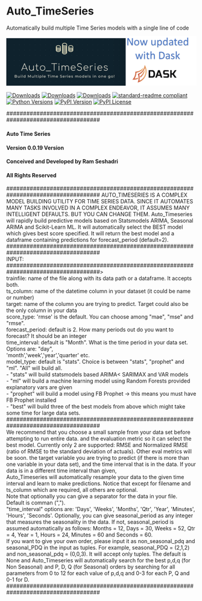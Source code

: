 # Auto_TimeSeries
Automatically build multiple Time Series models with a single line of code

![banner](logo.png)

[![Downloads](https://pepy.tech/badge/auto-ts/week)](https://pepy.tech/project/auto-ts/week)
[![Downloads](https://pepy.tech/badge/auto-ts/month)](https://pepy.tech/project/auto-ts/month)
[![Downloads](https://pepy.tech/badge/auto-ts)](https://pepy.tech/project/auto-ts)
[![standard-readme compliant](https://img.shields.io/badge/standard--readme-OK-green.svg?style=flat-square)](https://github.com/RichardLitt/standard-readme)
[![Python Versions](https://img.shields.io/pypi/pyversions/autoviml.svg?logo=python&logoColor=white)](https://pypi.org/project/auto-ts/)
[![PyPI Version](https://img.shields.io/pypi/v/autoviml.svg?logo=pypi&logoColor=white)](https://pypi.org/project/auto-ts/)
[![PyPI License](https://img.shields.io/pypi/l/autoviml.svg)](https://github.com/AutoViML/Auto_ViML/blob/master/LICENSE)

####################################################################################
####                          Auto Time Series                                  ####
####                           Version 0.0.19 Version                           ####
####                    Conceived and Developed by Ram Seshadri                 ####
####                        All Rights Reserved                                 ####
####################################################################################
AUTO_TIMESERIES IS A COMPLEX MODEL BUILDING UTILITY FOR TIME SERIES DATA. SINCE IT AUTOMATES MANY
TASKS INVOLVED IN A COMPLEX ENDEAVOR, IT ASSUMES MANY INTELLIGENT DEFAULTS. BUT YOU CAN CHANGE THEM.
Auto_Timeseries will rapidly build predictive models based on Statsmodels ARIMA, Seasonal ARIMA
and Scikit-Learn ML. It will automatically select the BEST model which gives best score specified.
It will return the best model and a dataframe containing predictions for forecast_period (default=2).<br>
####################################################################################
<br>
INPUT:<br>
####################################################################################><br>
trainfile: name of the file along with its data path or a dataframe. It accepts both.<br>
ts_column: name of the datetime column in your dataset (it could be name or number)<br>
target: name of the column you are trying to predict. Target could also be the only column in your data <br>
score_type: 'rmse' is the default. You can choose among "mae", "mse" and "rmse". <br>
forecast_period: default is 2. How many periods out do you want to forecast? It should be an integer <br>
time_interval: default is "Month". What is the time period in your data set. Options are: "day",<br>
'month','week','year','quarter' etc. <br>
model_type: default is "stats". Choice is between "stats", "prophet" and "ml". "All" will build all. <br>
    - "stats" will build statsmodels based ARIMA< SARIMAX and VAR models <br>
    - "ml" will build a machine learning model using Random Forests provided explanatory vars are given <br>
    - "prophet" will build a model using FB Prophet -> this means you must have FB Prophet installed <br>
    - "best" will build three of the best models from above which might take some time for large data sets. <br>
####################################################################################
<br>
We recommend that you choose a small sample from your data set before attempting to run entire data.
and the evaluation metric so it can select the best model. Currently only 2 are supported: RMSE and
Normalized RMSE (ratio of RMSE to the standard deviation of actuals). Other eval metrics will be soon.
the target variable you are trying to predict (if there is more than one variable in your data set),
and the time interval that is in the data. If your data is in a different time interval than given,<br>
Auto_Timeseries will automatically resample your data to the given time interval and learn to make
predictions. Notice that except for filename and ts_column which are required, all others are optional. <br>
Note that optionally you can give a separator for the data in your file. Default is comman (",").<br>
"time_interval" options are: 'Days', 'Weeks', 'Months', 'Qtr', 'Year', 'Minutes', 'Hours', 'Seconds'.
Optionally, you can give seasonal_period as any integer that measures the seasonality in the data.
If not, seasonal_period is assumed automatically as follows: Months = 12, Days = 30, Weeks = 52,
Qtr = 4, Year = 1, Hours = 24, Minutes = 60 and Seconds = 60.<br>
If you want to give your own order, please input it as non_seasonal_pdq and seasonal_PDQ in the input
as tuples. For example, seasonal_PDQ = (2,1,2) and non_seasonal_pdq = (0,0,3). It will accept only tuples.
The default is None and Auto_Timeseries will automatically search for the best p,d,q (for Non Seasonal)
and P, D, Q (for Seasonal) orders by searching for all parameters from 0 to 12 for each value of
p,d,q and 0-3 for each P, Q and 0-1 for D.
####################################################################################
